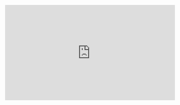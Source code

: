 <iframe width="560" height="315" src="https://www.youtube.com/embed/7a-1-8Rtah4" title="YouTube video player" frameborder="0" allow="accelerometer; autoplay; clipboard-write; encrypted-media; gyroscope; picture-in-picture" allowfullscreen></iframe>